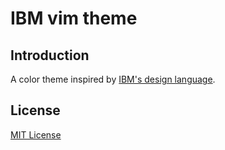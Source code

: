 # IBM vim theme

## Introduction

A color theme inspired by
[IBM's design language](https://www.ibm.com/design/language/color).

## License

[MIT License](./LICENSE)
